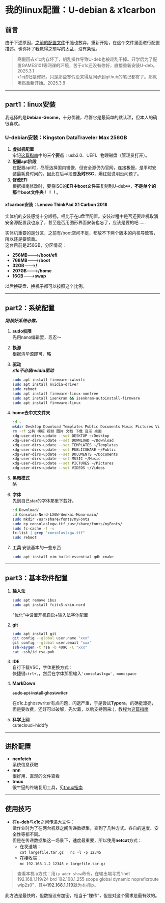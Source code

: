 # 我的linux配置：U-debian & x1carbon

## 前言

由于下述原因，[之前的配置文件](Debian_Old.mkd)干脆也放弃，重新开始，在这个文件里面进行配置描述。也弥补了我觉得之前写的太乱，没有条理。  

> 寒假回去x1c内存坏了，胡乱操作导致U-deb也被趁乱干掉。开学后为了配置GAMES101等网课的环境，苦于x1c还没有修好，直接重新安装U-deb。 2025.3.1  
> x1c终归是修好。只是那些寒假没来得及同步到github的笔记都寄了。那就坦然重新开始。2025.3.8  

***

## part1：linux安装

我选择的是**Debian-Gnome**，十分优雅，尽管它是最简单的默认项，但本人的确很喜欢。  

### U-debian安装：Kingston DataTraveler Max 256GB

1. **虚拟机配置**  
牢记[这篇指南]("")中的**三个要点**：usb3.0、UEFI、物理磁盘（管理员打开）。  
2. **配置apt阶段**  
在配置apt时，尽管选择国内镜像，但安全源仍为官网，连接极慢，是平时安装最耗费时间的。因此在后半段要**及时ESC**，爆红就说明没问题了。  
3. **修改EFI**  
根据指南修改时，要将ISO的**EFI中boot文件夹**复制到U-deb中，**不是单个的那个boot文件夹！！！**。  

#### x1carbon安装：Lenovo ThinkPad X1 Carbon 2018

实体机的安装感觉十分顺畅，相比于在u盘里配置。安装过程中是否还要趁机取消安全源配置我也忘了，甚至是否用图形界面安装也忘了，应该是要的吧……  

实体机重要的是分区，之前有/boot空间不足，都放不下两个版本的内核导致寄，所以还是要慎重。  
这台目前是256GB，分区情况：  
+ **256MB**--->**/boot/efi**  
+ **768MB**--->**/boot**  
+ **32GB**--->**/**  
+ **207GB**--->**/home**  
+ **16GB**--->**swap**  

以后换硬盘、换机子都可以按照这个比例。  

***

## part2：系统配置

***刚装好系统必做。***  

1. **sudo权限**  
	先用nano编辑罢，忍忍～  
	
2. **换源**  
	根据清华源即可，略  
	
3. **驱动**   
	***x1c不必装nvidia驱动***  

	```bash
	sudo apt install firmware-iwlwifi  
	sudo apt install nvidia-driver  
	sudo reboot  
	sudo apt install firmware-linux-nonfree  
	sudo apt install isenkram && isenkram-autoinstall-firmware  
	sudo apt install firmware-linux  
	```
	
4. **home去中文文件夹**  

	```bash
	cd ~  
	mkdir Desktop Download Templates Public Documents Music Pictures Videos  
	rm -rf 公共 模板 视频 图片 文档 下载 音乐 桌面  
	xdg-user-dirs-update --set DESKTOP ~/Desktop  
	xdg-user-dirs-update --set DOWNLOAD ~/Download  
	xdg-user-dirs-update --set TEMPLATES ~/Templates  
	xdg-user-dirs-update --set PUBLICSHARE ~/Public  
	xdg-user-dirs-update --set DOCUMENTS ~/Documents  
	xdg-user-dirs-update --set MUSIC ~/Music  
	xdg-user-dirs-update --set PICTURES ~/Pictures  
	xdg-user-dirs-update --set VIDEOS ~/Videos  
	```

5. **黑暗模式**  
	略  
	
6. **字体**  
	先到自己star的字体那里下载好。  
	```bash
	cd Download/  
	cd Consolas-Nerd-LXGW-Wenkai-Mono-main/  
	sudo mkdir /usr/share/fonts/myFonts  
	sudo cp consolaslxgw.ttf /usr/share/fonts/myFonts/  
	sudo fc-cache -f -v  
	fc-list | grep "consolaslxgw.ttf"  
	sudo reboot  
	```
	
7. **工具**
	安装基本的一些东西
	
	```bash
	sudo apt install vim build-essential gdb cmake
	```
	
	
***

## part3：基本软件配置

1. **输入法**  

	```bash
	sudo apt remove ibus  
	sudo apt install fcitx5-skin-nord  	
	```
	"优化"中设置开机自启+输入法字体配置  

2. **git**  

	```bash
	sudo apt install git  
	git config --global user.name "xxx"  
	git config --global user.email "xxx"  
	ssh-keygen -t rsa -b 4096 -C "xxx"  
	cat .ssh/id_rsa.pub  
	```

3. **IDE**  
	自行下载VSC，字体更换方式：  
	快捷键`ctrl+,`，然后在字体那里输入`'consolaslxgw', monospace`  
	
4. **MarkDown**  

	~~sudo apt install ghostwriter~~
	
	在x1c上ghostwriter有点问题，闪退严重，于是尝试**Typora**，的确挺漂亮，但是要收费，还好可以破解，先欠着，以后支持回来:(，教程为[这篇指南](https://blog.csdn.net/xueyou0910/article/details/145868822)  
	
5. **科学上网**  
	cutecloud+hiddfy  
	
***

## 进阶配置

+ **neofetch**  
系统信息获取  
+ **nnn**  
很好用、直观的文件查看  
+ **tmux**  
很牛逼的终端复用工具，见[tmux指南](tmux.md)  

***

## 使用技巧

+ 在**u-deb**与**x1c**之间传递大文件：  
做作业时为了在两台机器之间传递数据集，查到了几种方式。各自的速度、安全性等都不同。  
但是在传递数据集这一场景下，速度最重要，所以使用**netcat**方式：  
	+ 在发送端：  
	`cat largefile.tar.gz | nc -l -p 12345`  
	+ 在接收端：  
	`nc 192.168.1.2 12345 > largefile.tar.gz`

> 查看本机ip方式：用`ip addr show`命令，在输出端寻找“inet 192.168.1.119/24 brd 192.168.1.255 scope global dynamic noprefixroute wlp2s0”，其中**192.168.1.119**就为本机ip。  
 
此方法是最快的，但数据没有加密，相当于“裸传”，但是对这个需求是最有效的。  